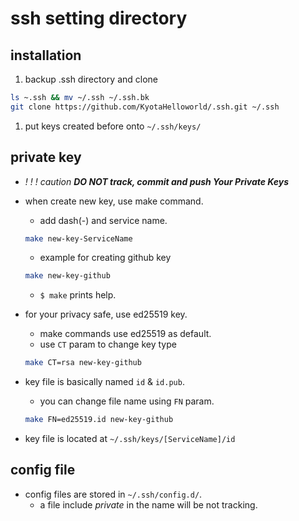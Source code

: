 # ssh setting directory

## installation
1. backup .ssh directory and clone
```sh
ls ~.ssh && mv ~/.ssh ~/.ssh.bk
git clone https://github.com/KyotaHelloworld/.ssh.git ~/.ssh
```
1. put keys created before onto `~/.ssh/keys/`


## private key
- *! ! ! caution* ***DO NOT track, commit and push Your Private Keys*** 

- when create new key, use make command.
    - add dash(-) and service name.
    ```sh
    make new-key-ServiceName
    ```
    - example for creating github key
    ```sh
    make new-key-github 
    ```
    - `$ make` prints help.
- for your privacy safe, use ed25519 key.
    - make commands use ed25519 as default.
    - use `CT` param to change key type
    ```sh
    make CT=rsa new-key-github
    ```
- key file is basically named `id` & `id.pub`.
    - you can change file name using `FN` param.
    ```sh
    make FN=ed25519.id new-key-github
    ```
- key file is located at `~/.ssh/keys/[ServiceName]/id`

## config file
- config files are stored in `~/.ssh/config.d/`.
    - a file include *private* in the name will be not tracking.

